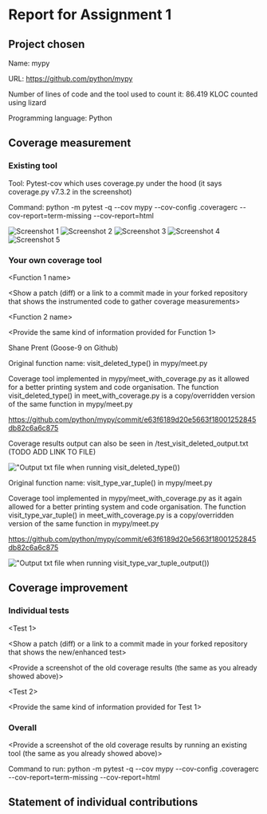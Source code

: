 # Report for Assignment 1

## Project chosen

Name: mypy

URL: https://github.com/python/mypy

Number of lines of code and the tool used to count it: 86.419 KLOC counted using lizard

Programming language: Python

## Coverage measurement

### Existing tool

<Inform the name of the existing tool that was executed and how it was executed>

Tool: Pytest-cov which uses coverage.py under the hood (it says coverage.py v7.3.2 in the screenshot)

Command: python -m pytest -q --cov mypy --cov-config .coveragerc --cov-report=term-missing --cov-report=html

<Show the coverage results provided by the existing tool with a screenshot>

![Screenshot 1](cov-before-ss1.png)
![Screenshot 2](cov-before-ss2.png)
![Screenshot 3](cov-before-ss3.png)
![Screenshot 4](cov-before-ss4.png)
![Screenshot 5](cov-before-ss5.png)

### Your own coverage tool

<The following is supposed to be repeated for each group member>

<Group member name> 

<Function 1 name> 

<Show a patch (diff) or a link to a commit made in your forked repository that shows the instrumented code to gather coverage measurements>

<Provide a screenshot of the coverage results output by the instrumentation>

<Function 2 name>

<Provide the same kind of information provided for Function 1>





Shane Prent (Goose-9 on Github)

Original function name: visit_deleted_type() in mypy/meet.py

Coverage tool implemented in mypy/meet_with_coverage.py as it allowed for a better printing system and code organisation. The function visit_deleted_type() in meet_with_coverage.py is a copy/overridden version of the same function in mypy/meet.py

https://github.com/python/mypy/commit/e63f6189d20e5663f18001252845db82c6a6c875

Coverage results output can also be seen in /test_visit_deleted_output.txt (TODO ADD LINK TO FILE)

!["Output txt file when running visit_deleted_type()](visit_deleted_type_output.png))

Original function name: visit_type_var_tuple() in mypy/meet.py

Coverage tool implemented in mypy/meet_with_coverage.py as it again allowed for a better printing system and code organisation. The function visit_type_var_tuple() in meet_with_coverage.py is a copy/overridden version of the same function in mypy/meet.py

https://github.com/python/mypy/commit/e63f6189d20e5663f18001252845db82c6a6c875

!["Output txt file when running visit_type_var_tuple_output()](visit_type_var_tuple_output.png))

## Coverage improvement

### Individual tests

<The following is supposed to be repeated for each group member>

<Group member name>

<Test 1>

<Show a patch (diff) or a link to a commit made in your forked repository that shows the new/enhanced test>

<Provide a screenshot of the old coverage results (the same as you already showed above)>

<Provide a screenshot of the new coverage results>

<State the coverage improvement with a number and elaborate on why the coverage is improved>

<Test 2>

<Provide the same kind of information provided for Test 1>

### Overall

<Provide a screenshot of the old coverage results by running an existing tool (the same as you already showed above)>

<Provide a screenshot of the new coverage results by running the existing tool using all test modifications made by the group>

Command to run: python -m pytest -q --cov mypy --cov-config .coveragerc --cov-report=term-missing --cov-report=html

## Statement of individual contributions

<Write what each group member did>
